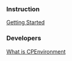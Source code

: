 ### Instruction

[Getting Started](getting_started/getting_started)

### Developers

[What is CPEnvironment](topics/what-is-cpenvironment)
